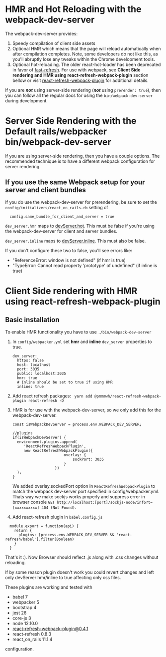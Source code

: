 # HMR and Hot Reloading with the webpack-dev-server

The webpack-dev-server provides:

1. Speedy compilation of client side assets
2. Optional HMR which means that the page will reload automatically when after
   compilation completes. Note, some developers do not like this, as you'll
   abruptly lose any tweaks within the Chrome development tools.
3. Optional hot-reloading. The older react-hot-loader has been deprecated in 
   favor of [fast-refresh](https://reactnative.dev/docs/fast-refresh).
   For use with webpack, see **Client Side rendering and HMR using react-refresh-webpack-plugin** section bellow or visit [react-refresh-webpack-plugin](https://github.com/pmmmwh/react-refresh-webpack-plugin) for additional details.

If you are ***not*** using server-side rendering (***not*** using `prerender: true`),
then you can follow all the regular docs for using the `bin/webpack-dev-server` 
during development.

# Server Side Rendering with the Default rails/webpacker bin/webpack-dev-server

If you are using server-side rendering, then you have a couple options. The
recommended technique is to have a different webpack configuration for server
rendering.  

## If you use the same Webpack setup for your server and client bundles 
If you do use the webpack-dev-server for prerendering, be sure to set the
`config/initializers/react_on_rails.rb` setting of 

```
  config.same_bundle_for_client_and_server = true
```

`dev_server.hmr` maps to [devServer.hot](https://webpack.js.org/configuration/dev-server/#devserverhot).
This must be false if you're using the webpack-dev-server for client and server bundles.
 
`dev_server.inline` maps to [devServer.inline](https://webpack.js.org/configuration/dev-server/#devserverinline).
This must also be false.

If you don't configure these two to false, you'll see errors like:

* "ReferenceError: window is not defined" (if hmr is true)
* "TypeError: Cannot read property 'prototype' of undefined" (if inline is true)

# Client Side rendering with HMR using react-refresh-webpack-plugin
## Basic installation
To enable HMR functionality you have to use `./bin/webpack-dev-server`
1. In `config/webpacker.yml` set **hmr** and **inline** `dev_server` properties to true. 
    ```
    dev_server:
      https: false
      host: localhost
      port: 3035
      public: localhost:3035
      hmr: true
      # Inline should be set to true if using HMR
      inline: true
    ```

2. Add react refresh packages:
    ` yarn add @pmmmwh/react-refresh-webpack-plugin react-refresh -D`

3. HMR is for use with the webpack-dev-server, so we only add this for the webpack-dev-server.
    ```
    const isWebpackDevServer = process.env.WEBPACK_DEV_SERVER;
    
    //plugins
    if(isWebpackDevServer) {
      environment.plugins.append(
         'ReactRefreshWebpackPlugin',
         new ReactRefreshWebpackPlugin({                 
                           overlay: {
                               sockPort: 3035
                           }
                       })
      );  
    }
    ```
    We added overlay.sockedPort option in `ReactRefreshWebpackPlugin` to match the webpack dev-server port specified in config/webpacker.yml. Thats way we make sockjs works properly and suppress error in browser console `GET http://localhost:[port]/sockjs-node/info?t=[xxxxxxxxxx] 404 (Not Found)`. 

4. Add react-refresh plugin in `babel.config.js`
```
  module.export = function(api) {
    return {
      plugins: [process.env.WEBPACK_DEV_SERVER && 'react-refresh/babel'].filter(Boolean)
    }
  }
```
That's it :).
Now Browser should reflect .js along with .css changes without reloading.

If by some reason plugin doesn't work you could revert changes and left only devServer hmr/inline to true affecting only css files.

These plugins are working and tested with 
   - babel 7
   - webpacker 5
   - bootstrap 4
   - jest 26
   - core-js 3
   - node 12.10.0
   - react-refresh-webpack-plugin@0.4.1
   - react-refresh 0.8.3 
   - react_on_rails 11.1.4 
   
   configuration.

